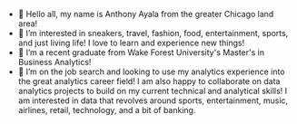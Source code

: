 - 👋 Hello all, my name is Anthony Ayala from the greater Chicago land area!
- 👀 I’m interested in sneakers, travel, fashion, food, entertainment, sports, and just living life! I love to learn and experience new things!
- 🌱 I’m a recent graduate from Wake Forest University's Master's in Business Analytics! 
- 💞️ I’m on the job search and looking to use my analytics experience into the great analytics career field! I am also happy to collaborate on data analytics projects to build on my current technical and analytical skills! I am interested in data that revolves around sports, entertainment, music, airlines, retail, technology, and a bit of banking.


<!---
Ayalaaa09/Ayalaaa09 is a ✨ special ✨ repository because its `README.md` (this file) appears on your GitHub profile.
You can click the Preview link to take a look at your changes.
--->
